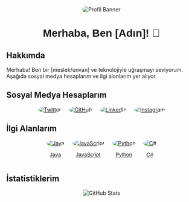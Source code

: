 <div align="center">
  <img src="https://via.placeholder.com/800x200/1E90FF/FFFFFF?text=Hoş+Geldiniz" style="border-radius: 15px;" alt="Profil Banner">
  <h1 style="font-family: 'Nova Square', sans-serif;">Merhaba, Ben [Adın]! 👋</h1>
</div>

## Hakkımda
Merhaba! Ben bir [meslek/unvan] ve teknolojiyle uğraşmayı seviyorum. Aşağıda sosyal medya hesaplarım ve ilgi alanlarım yer alıyor.

## Sosyal Medya Hesaplarım
<div style="display: flex; justify-content: center; gap: 20px;">
  <a href="https://twitter.com/kullaniciadi" target="_blank">
    <img src="https://img.icons8.com/?size=32&id=8824&format=png" style="border-radius: 50%;" alt="Twitter"> 
    <span style="font-family: 'Nova Square', sans-serif;"></span>
  </a>
  <a href="https://github.com/kullaniciadi" target="_blank">
    <img src="https://img.icons8.com/?size=32&id=38389&format=png" style="border-radius: 50%;" alt="GitHub"> 
    <span style="font-family: 'Nova Square', sans-serif;"></span>
  </a>
  <a href="https://linkedin.com/in/kullaniciadi" target="_blank">
    <img src="https://img.icons8.com/?size=32&id=13930&format=png" style="border-radius: 50%;" alt="LinkedIn"> 
    <span style="font-family: 'Nova Square', sans-serif;"></span>
  </a>
  <a href="https://instagram.com/kullaniciadi" target="_blank">
    <img src="https://img.icons8.com/?size=32&id=85154&format=png" style="border-radius: 50%;" alt="Instagram"> 
    <span style="font-family: 'Nova Square', sans-serif;"></span>
  </a>
</div>

## İlgi Alanlarım
<div style="display: flex; justify-content: center; gap: 20px;">
  <div style="text-align: center;">
    <a href="https://www.java.com" target="_blank">
      <img src="https://img.icons8.com/?size=32&id=13679&format=png" style="border-radius: 50%;" alt="Java">
      <p style="font-family: 'Nova Square', sans-serif;">Java</p>
    </a>
  </div>
  <div style="text-align: center;">
    <a href="https://developer.mozilla.org/en-US/docs/Web/JavaScript" target="_blank">
      <img src="https://img.icons8.com/?size=32&id=108784&format=png" style="border-radius: 50%;" alt="JavaScript">
      <p style="font-family: 'Nova Square', sans-serif;">JavaScript</p>
    </a>
  </div>
  <div style="text-align: center;">
    <a href="https://www.python.org" target="_blank">
      <img src="https://img.icons8.com/?size=32&id=13441&format=png" style="border-radius: 50%;" alt="Python">
      <p style="font-family: 'Nova Square', sans-serif;">Python</p>
    </a>
  </div>
  <div style="text-align: center;">
    <a href="https://docs.microsoft.com/en-us/dotnet/csharp/" target="_blank">
      <img src="https://img.icons8.com/?size=32&id=44068&format=png" style="border-radius: 50%;" alt="C#">
      <p style="font-family: 'Nova Square', sans-serif;">C#</p>
    </a>
  </div>
</div>

## İstatistiklerim
<div align="center">
  <img src="https://github-readme-stats.vercel.app/api?username=kullaniciadi&show_icons=true&theme=radical" alt="GitHub Stats">
</div>
